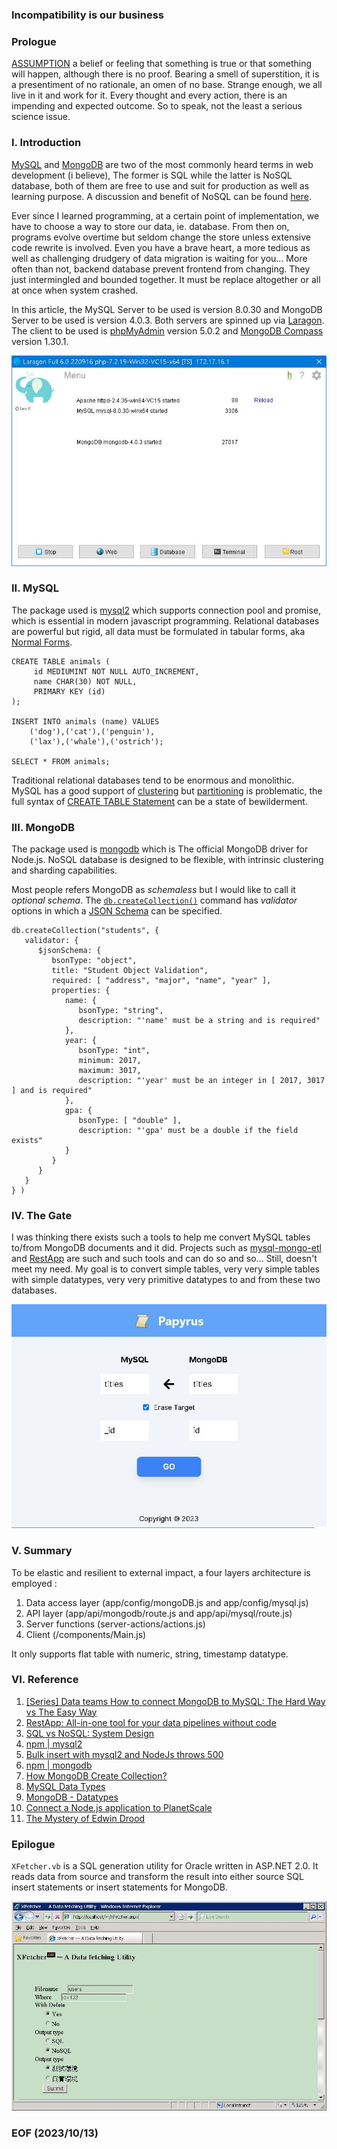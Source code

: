 ### Incompatibility is our business

### Prologue
[ASSUMPTION](https://www.oxfordlearnersdictionaries.com/definition/english/assumption?q=assumptions) a belief or feeling that something is true or that something will happen, although there is no proof. Bearing a smell of superstition, it is a presentiment of no rationale, an omen of no base. Strange enough, we all live in it and work for it. Every thought and every action, there is an impending and expected outcome. So to speak, not the least a serious science issue. 


### I. Introduction
[MySQL](https://www.mysql.com/) and [MongoDB](https://www.mongodb.com/) are two of the most commonly heard terms in web development (i believe), The former is SQL while the latter is NoSQL database, both of them are free to use and suit for production as well as learning purpose. A discussion and benefit of NoSQL can be found [here](https://www.mongodb.com/nosql-explained/nosql-vs-sql). 

Ever since I learned programming, at a certain point of implementation, we have to choose a way to store our data, ie. database. From then on, programs evolve overtime but seldom change the store unless extensive code rewrite is involved. Even you have a brave heart, a more tedious as well as challenging drudgery of data migration is waiting for you... More often than not, backend database prevent frontend from changing. They just intermingled and bounded together. It must be replace altogether or all at once when system crashed. 

In this article, the MySQL Server to be used is version 8.0.30 and MongoDB Server to be used is version 4.0.3. Both servers are spinned up via [Laragon](https://laragon.org/index.html). The client to be used is [phpMyAdmin](https://www.phpmyadmin.net/) version 5.0.2 and [MongoDB Compass](https://www.mongodb.com/products/tools/compass) version 1.30.1. 

![alt laragon](/img/laragon.JPG)


### II. MySQL
The package used is [mysql2](https://www.npmjs.com/package/mysql2) which supports connection pool and promise, which is essential in modern javascript programming. Relational databases are powerful but rigid, all data must be formulated in tabular forms, aka [Normal Forms](https://www.geeksforgeeks.org/normal-forms-in-dbms/). 
```
CREATE TABLE animals (
     id MEDIUMINT NOT NULL AUTO_INCREMENT,
     name CHAR(30) NOT NULL,
     PRIMARY KEY (id)
);

INSERT INTO animals (name) VALUES
    ('dog'),('cat'),('penguin'),
    ('lax'),('whale'),('ostrich');

SELECT * FROM animals;
```

Traditional relational databases tend to be enormous and monolithic. MySQL has a good support of [clustering](https://dev.mysql.com/doc/index-cluster.html) but [partitioning](Partitioning) is problematic, the full syntax of [CREATE TABLE Statement](https://dev.mysql.com/doc/refman/8.0/en/create-table.html) can be a state of bewilderment. 


### III. MongoDB
The package used is [mongodb](https://www.npmjs.com/package/mongodb) which is The official MongoDB driver for Node.js. NoSQL database is designed to be flexible, with intrinsic clustering and sharding capabilities. 

Most people refers MongoDB as *schemaless* but I would like to call it *optional schema*. The [`db.createCollection()`](https://www.mongodb.com/docs/manual/reference/method/db.createCollection/) command has *validator* options in which a [JSON Schema](https://www.mongodb.com/docs/manual/core/schema-validation/specify-json-schema/#std-label-schema-validation-json) can be specified. 

```
db.createCollection("students", {
   validator: {
      $jsonSchema: {
         bsonType: "object",
         title: "Student Object Validation",
         required: [ "address", "major", "name", "year" ],
         properties: {
            name: {
               bsonType: "string",
               description: "'name' must be a string and is required"
            },
            year: {
               bsonType: "int",
               minimum: 2017,
               maximum: 3017,
               description: "'year' must be an integer in [ 2017, 3017 ] and is required"
            },
            gpa: {
               bsonType: [ "double" ],
               description: "'gpa' must be a double if the field exists"
            }
         }
      }
   }
} )
```


### IV. The Gate 
I was thinking there exists such a tools to help me convert MySQL tables to/from MongoDB documents and it did. Projects such as [mysql-mongo-etl](https://github.com/dannysofftie/mysql-mongo-etl/tree/master) and [RestApp](https://restapp.io/) are such and such tools and can do so and so... Still, doesn't meet my need. My goal is to convert simple tables, very very simple tables with simple datatypes, very very primitive datatypes to and from these two databases. 

![alt Papyrus](/img/next-gate.JPG)


### V. Summary 
To be elastic and resilient to external impact, a four layers architecture is employed :

1. Data access layer (app/config/mongoDB.js and app/config/mysql.js)
2. API layer (app/api/mongodb/route.js and app/api/mysql/route.js)
3. Server functions (server-actions/actions.js)
4. Client (/components/Main.js)

It only supports flat table with numeric, string, timestamp datatype. 


### VI. Reference
1. [[Series] Data teams How to connect MongoDB to MySQL: The Hard Way vs The Easy Way](https://restapp.io/blog/mongodb-to-mysql/#Method_2_A_Simpler_Approach_Utilizing_RestApp_to_Transfer_Data_from_MongoDB_to_MySQL)
2. [RestApp: All-in-one tool for your data pipelines without code](https://restapp.io/)
3. [SQL vs NoSQL: System Design](https://restapp.io/learn/sql-vs-nosql-system-design)
4. [npm | mysql2](https://www.npmjs.com/package/mysql2)
5. [Bulk insert with mysql2 and NodeJs throws 500](https://stackoverflow.com/questions/67672322/bulk-insert-with-mysql2-and-nodejs-throws-500)
6. [npm | mongodb](https://www.npmjs.com/package/mongodb)
7. [How MongoDB Create Collection?](https://www.knowledgehut.com/blog/web-development/mongodb-create-collection)
08. [MySQL Data Types](https://www.w3schools.com/mysql/mysql_datatypes.asp)
09. [MongoDB - Datatypes](https://www.tutorialspoint.com/mongodb/mongodb_datatype.htm)
10. [Connect a Node.js application to PlanetScale](https://planetscale.com/docs/tutorials/connect-nodejs-app)
11. [The Mystery of Edwin Drood](https://www.gutenberg.org/files/564/564-h/564-h.htm)


### Epilogue 

`XFetcher.vb` is a SQL generation utility for Oracle written in ASP.NET 2.0. It reads data from source and transform the result into either source SQL insert statements or insert statements for MongoDB. 

![alt XFetch](img/xfetcher.JPG)

### EOF (2023/10/13)